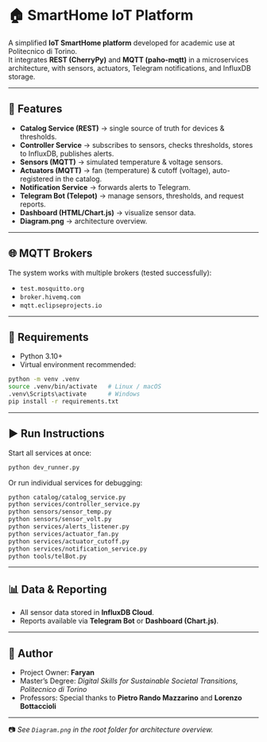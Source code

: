 # 🏠 SmartHome IoT Platform

A simplified **IoT SmartHome platform** developed for academic use at Politecnico di Torino.  
It integrates **REST (CherryPy)** and **MQTT (paho-mqtt)** in a microservices architecture, with sensors, actuators, Telegram notifications, and InfluxDB storage.

---

## 🚀 Features
- **Catalog Service (REST)** → single source of truth for devices & thresholds.  
- **Controller Service** → subscribes to sensors, checks thresholds, stores to InfluxDB, publishes alerts.  
- **Sensors (MQTT)** → simulated temperature & voltage sensors.  
- **Actuators (MQTT)** → fan (temperature) & cutoff (voltage), auto-registered in the catalog.  
- **Notification Service** → forwards alerts to Telegram.  
- **Telegram Bot (Telepot)** → manage sensors, thresholds, and request reports.  
- **Dashboard (HTML/Chart.js)** → visualize sensor data.  
- **Diagram.png** → architecture overview.

---

## 🌐 MQTT Brokers
The system works with multiple brokers (tested successfully):  
- `test.mosquitto.org`  
- `broker.hivemq.com`  
- `mqtt.eclipseprojects.io`

---

## 🔧 Requirements
- Python 3.10+  
- Virtual environment recommended:
```bash
python -m venv .venv
source .venv/bin/activate   # Linux / macOS
.venv\Scripts\activate      # Windows
pip install -r requirements.txt
```

---

## ▶️ Run Instructions
Start all services at once:
```bash
python dev_runner.py
```

Or run individual services for debugging:
```bash
python catalog/catalog_service.py
python services/controller_service.py
python sensors/sensor_temp.py
python sensors/sensor_volt.py
python services/alerts_listener.py
python services/actuator_fan.py
python services/actuator_cutoff.py
python services/notification_service.py
python tools/telBot.py
```

---

## 📊 Data & Reporting
- All sensor data stored in **InfluxDB Cloud**.  
- Reports available via **Telegram Bot** or **Dashboard (Chart.js)**.

---

## 👤 Author
- Project Owner: **Faryan**  
- Master’s Degree: *Digital Skills for Sustainable Societal Transitions, Politecnico di Torino*  
- Professors: Special thanks to **Pietro Rando Mazzarino** and **Lorenzo Bottaccioli**  

---

📷 *See `Diagram.png` in the root folder for architecture overview.*